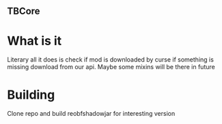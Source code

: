 ## TBCore
# What is it
Literary all it does is check if mod is downloaded by curse if something is missing download from our api. Maybe some mixins will be there in future

# Building
Clone repo and build reobfshadowjar for interesting version
